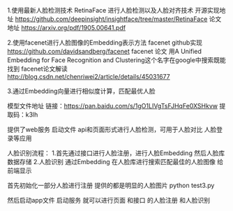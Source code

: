 1.使用最新人脸检测技术 RetinaFace 进行人脸检测以及人脸对齐技术
    开源实现地址  https://github.com/deepinsight/insightface/tree/master/RetinaFace 
     论文地址 https://arxiv.org/pdf/1905.00641.pdf
        
2.使用facenet进行人脸图像的Embedding表示方法 
     facenet github实现   https://github.com/davidsandberg/facenet
     facenet 论文  用A Unified Embedding for Face Recognition and Clustering这个名字在google中搜索既能找到
     facenet论文解读  http://blog.csdn.net/chenriwei2/article/details/45031677
     
3.通过Embedding向量进行相似度计算，匹配最优人脸

模型文件地址 链接：https://pan.baidu.com/s/1gO1LIVgTsFJHqFe0XSHkvw 
提取码：k3lh

提供了web服务 启动文件 api和页面形式进行人脸检测，可用于人脸对比 人脸登录等应用

人脸识别流程：
  1.首先通过接口进行人脸注册，进行人脸Embedding  然后人脸库数据存储
  2.人脸识别 通过Embedding 在人脸库进行搜索匹配最佳的人脸图像 给前端显示
  
  
  
  首先初始化一部分人脸进行注册 提供的都是明显的人脸图片 
  python test3.py
  
  然后启动app文件  启动服务  就可以进行页面 和接口 的人脸注册 和人脸识别
